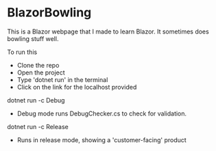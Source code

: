 # BlazorBowling
This is a Blazor webpage that I made to learn Blazor. It sometimes does bowling stuff well. 

To run this
- Clone the repo
- Open the project
- Type 'dotnet run' in the terminal
- Click on the link for the localhost provided 

dotnet run -c Debug 
- Debug mode runs DebugChecker.cs to check for validation.

dotnet run -c Release 
- Runs in release mode, showing a 'customer-facing' product
